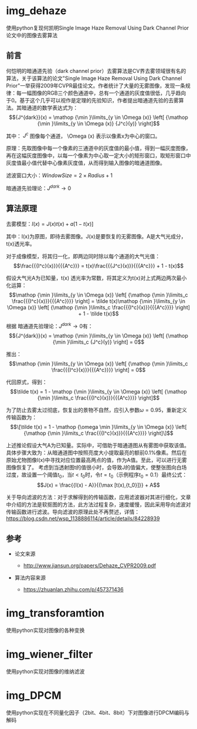 # img_dehaze
使用python复现何凯明Single Image Haze Removal Using Dark Channel Prior论文中的图像去雾算法
## 前言
何恺明的暗通道先验（dark channel prior）去雾算法是CV界去雾领域很有名的算法，关于该算法的论文"Single Image Haze Removal Using Dark Channel Prior"一举获得2009年CVPR最佳论文。作者统计了大量的无雾图像，发现一条规律：每一幅图像的RGB三个颜色通道中，总有一个通道的灰度值很低，几乎趋向于0。基于这个几乎可以视作是定理的先验知识，作者提出暗通道先验的去雾算法。其暗通道的数学表达式为：
$${J^{dark}}(x) = \mathop {\min }\limits_{y \in \Omega (x)} \left[ {\mathop {\min }\limits_{y \in \Omega (x)} {J^c}(y)} \right]$$

其中：
$J^c$
图像每个通道， \Omega (x) 表示以像素x为中心的窗口。

原理：先取图像中每一个像素的三通道中的灰度值的最小值，得到一幅灰度图像，再在这幅灰度图像中，以每一个像素为中心取一定大小的矩形窗口，取矩形窗口中灰度值最小值代替中心像素灰度值，从而得到输入图像的暗通道图像。

滤波窗口大小：$WindowSize = 2 \times Radius + 1$

暗通道先验理论：${J^{dark}} \to 0$

## 算法原理
去雾模型：$I(x) = J(x)t(x) + a[1 - t(x)]$

其中：I(x)为原图，即待去雾图像。J(x)是要恢复的无雾图像。A是大气光成分，t(x)透光率。

对于成像模型，将其归一化，即两边同时除以每个通道的大气光值：
$$\frac{{{I^c}(x)}}{{{A^c}}} = t(x)\frac{{{J^c}(x)}}{{{A^c}}} + 1 - t(x)$$

假设大气光A为已知量，t(x) 透光率为常数，将其定义为t(x)对上式两边两次最小化运算：
$$\mathop {\min }\limits_{y \in \Omega (x)} \left[ {\mathop {\min }\limits_c \frac{{{I^c}(x)}}{{{A^c}}}} \right] = \tilde t(x)\mathop {\min }\limits_{y \in \Omega (x)} \left[ {\mathop {\min }\limits_c \frac{{{I^c}(x)}}{{{A^c}}}} \right] + 1 - \tilde t(x)$$

根据 暗通道先验理论：${J^{dark}} \to 0$有：
$${J^{dark}}(x) = \mathop {\min }\limits_{y \in \Omega (x)} \left[ {\mathop {\min }\limits_c {J^c}(y)} \right] = 0$$

推出：
$$\mathop {\min }\limits_{y \in \Omega (x)} \left[ {\mathop {\min }\limits_c \frac{{{I^c}(x)}}{{{A^c}}}} \right] = 0$$

代回原式，得到：
$$\tilde t(x) = 1 - \mathop {\min }\limits_{y \in \Omega (x)} \left[ {\mathop {\min }\limits_c \frac{{{I^c}(x)}}{{{A^c}}}} \right]$$

为了防止去雾太过彻底，恢复出的景物不自然，应引入参数$\omega = 0.95$，重新定义传输函数为：
$$\[\tilde t(x) = 1 - \mathop {\omega \min }\limits_{y \in \Omega (x)} \left[ {\mathop {\min }\limits_c \frac{{{I^c}(x)}}{{{A^c}}}} \right]\]$$

上述推论假设大气A为已知量。实际中，可借助于暗通道图从有雾图中获取该值。具体步骤大致为：从暗通道图中按照亮度大小提取最亮的额前0.1%像素。然后在原始尤物图像I(x)中寻找对应位置最高两点的值，作为A值。至此，可以进行无雾图像恢复了。
考虑到当透射图t的值很小时，会导致J的值偏大，使整张图向白场过度，故设置一个阈值${t_0}$，当$t < {t_0}$时，令$t = {t_0}$（示例程序${t_0}=0.1$）最终公式：
$$J(x) = \frac{{I(x) - A}}{{\max [t(x),{t_0}]}} + A$$

关于导向滤波的方法：对于求解得到的传输函数，应用滤波器对其进行细化，文章中介绍的方法是软抠图的方法，此方法过程复杂，速度缓慢，因此采用导向滤波对传输函数进行滤波。导向滤波的原理此处不再赘述，详情：https://blog.csdn.net/wsp_1138886114/article/details/84228939

## 参考
- 论文来源
  - http://www.jiansun.org/papers/Dehaze_CVPR2009.pdf

- 算法内容来源
  - https://zhuanlan.zhihu.com/p/457371436
  
# img_transforamtion
使用python实现对图像的各种变换

# img_wiener_filter
使用python实现对图像的维纳滤波

# img_DPCM
使用python实现在不同量化因子（2bit、4bit、8bit）下对图像进行DPCM编码与解码
